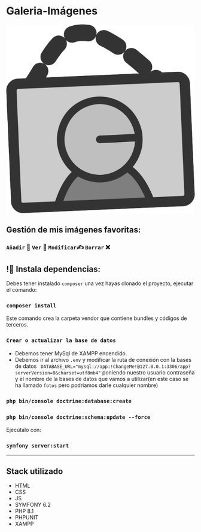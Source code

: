 
# Galeria-Imágenes 

![](./public/img/icono1.png)

## Gestión de mis imágenes favoritas:
### `Añadir` :page_facing_up: `Ver`   :eyes: `Modificar`:writing_hand: `Borrar`  :x:

## !🔌 Instala dependencias:

Debes tener instalado `composer`  una vez hayas clonado el proyecto, ejecutar el comando:

### `composer install`
Este comando crea la carpeta vendor que contiene bundles y códigos de terceros.

### `Crear o actualizar la base de datos`
- Debemos tener MySql de XAMPP encendido.
- Debemos ir al archivo `.env` y modificar la ruta de conexión con la bases de datos
` DATABASE_URL="mysql://app:!ChangeMe!@127.0.0.1:3306/app?serverVersion=8&charset=utf8mb4"` poniendo nuestro usuario contraseña y el nombre de la bases de datos que vamos a utilizar(en este caso se ha llamado `fotos` pero podriamos darle cualquier nombre)
### `php bin/console doctrine:database:create`
### `php bin/console doctrine:schema:update --force`

Ejecútalo con:
### `symfony server:start`
______ 

## Stack utilizado

- HTML    
- CSS
- JS
- SYMFONY 6.2
- PHP 8.1
- PHPUNIT
- XAMPP
